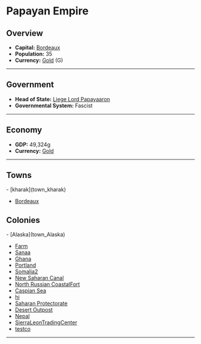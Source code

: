 <!--UNDEDITED FILE, remove this entire line if this file has been edited!-->
# <!--NAME-->Papayan Empire<!--NAME-->

## Overview

- **Capital:** <!--CAPITAL_LINK-->[Bordeaux](town_Bordeaux)<!--CAPITAL_LINK-->
- **Population:** <!--POPULATION-->35<!--POPULATION-->
- **Currency:** <!--CURRENCY_LINK-->[Gold](currency_Gold)<!--CURRENCY_LINK--> (<!--CURRENCY_ABV-->G<!--CURRENCY_ABV-->)

---

## Government

- **Head of State:** <!--LEADER_TITLE_LINK-->[Liege Lord Papayaaron](user_Papayaaron)<!--LEADER_TITLE_LINK-->
- **Governmental System:** <!--GOVERNMENT-->Fascist<!--GOVERNMENT-->

---

## Economy

- **GDP:** <!--GDP-->49,324g<!--GDP-->
- **Currency:** <!--CURRENCY_LINK-->[Gold](currency_Gold)<!--CURRENCY_LINK-->

---

## Towns

<!--TOWNS-->- [kharak](town_kharak)
- [Bordeaux](town_Bordeaux)<!--TOWNS-->

## Colonies

<!--COLONIES-->- [Alaska](town_Alaska)
- [Farm](town_Farm)
- [Sanaa](town_Sanaa)
- [Ghana](town_Ghana)
- [Portland](town_Portland)
- [Somalia2](town_Somalia2)
- [New Saharan Canal](town_New_Saharan_Canal)
- [North Russian CoastalFort](town_North_Russian_CoastalFort)
- [Caspian Sea](town_Caspian_Sea)
- [hi](town_hi)
- [Saharan Protectorate](town_Saharan_Protectorate)
- [Desert Outpost](town_Desert_Outpost)
- [Nepal](town_Nepal)
- [SierraLeonTradingCenter](town_SierraLeonTradingCenter)
- [testco](town_testco)<!--COLONIES-->

---